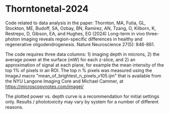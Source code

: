 # Thorntonetal-2024
Code related to data analysis in the paper: Thornton, MA, Futia, GL, Stockton, ME, Budoff, SA, Ozbay, BN, Ramirez, AN, Tzang, O, Kilborn, K, Restrepo, D, Gibson, EA, and Hughes, EG (2024) Long-term in vivo three-photon imaging reveals region-specific differences in healthy and regenerative oligodendrogenesis. Nature Neuroscience 27(5): 846-861. 

The code requires three data columns: 1) imaging depth in microns, 2) the average power at the surface (mW) for each z-slice, and 2) an approximation of signal at each plane, for example the mean intensity of the top 1% of pixels in an ROI. The top n % pixels was measured using the ImageJ macro "mean_of_brightest_n_pixels_v105.ijm" that is available from the NYU Langone Imaging Core and Michael Cammer, at https://microscopynotes.com/imagej/

The plotted power vs. depth curve is a recommendation for initial settings only. Results / phototoxicity may vary by system for a number of different reasons. 
